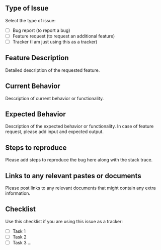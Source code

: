## Type of Issue

Select the type of issue:
- [ ] Bug report (to report a bug)
- [ ] Feature request (to request an additional feature)
- [ ] Tracker (I am just using this as a tracker)

## Feature Description

Detailed description of the requested feature.

## Current Behavior

Description of current behavior or functionality.

## Expected Behavior

Description of the expected behavior or functionality. In case of feature request, please add input and expected output.

## Steps to reproduce

Please add steps to reproduce the bug here along with the stack trace.

## Links to any relevant pastes or documents 

Please post links to any relevant documents that might contain any extra information.

## Checklist

Use this checklist if you are using this issue as a tracker:

- [ ] Task 1
- [ ] Task 2
- [ ] Task 3 ...
